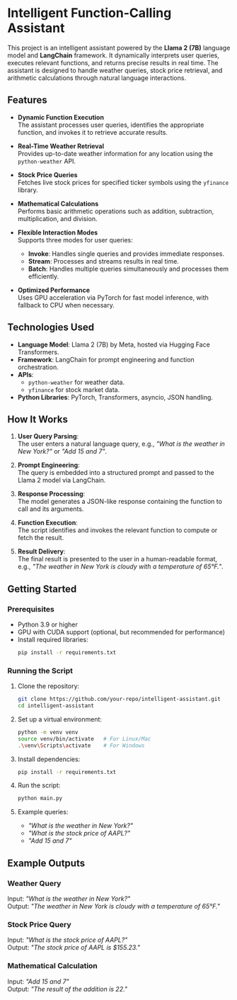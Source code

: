 # Intelligent Function-Calling Assistant  

This project is an intelligent assistant powered by the **Llama 2 (7B)** language model and **LangChain** framework. It dynamically interprets user queries, executes relevant functions, and returns precise results in real time. The assistant is designed to handle weather queries, stock price retrieval, and arithmetic calculations through natural language interactions.  

## Features  

- **Dynamic Function Execution**  
  The assistant processes user queries, identifies the appropriate function, and invokes it to retrieve accurate results.  

- **Real-Time Weather Retrieval**  
  Provides up-to-date weather information for any location using the `python-weather` API.  

- **Stock Price Queries**  
  Fetches live stock prices for specified ticker symbols using the `yfinance` library.  

- **Mathematical Calculations**  
  Performs basic arithmetic operations such as addition, subtraction, multiplication, and division.  

- **Flexible Interaction Modes**  
  Supports three modes for user queries:
  - **Invoke**: Handles single queries and provides immediate responses.  
  - **Stream**: Processes and streams results in real time.  
  - **Batch**: Handles multiple queries simultaneously and processes them efficiently.  

- **Optimized Performance**  
  Uses GPU acceleration via PyTorch for fast model inference, with fallback to CPU when necessary.  

## Technologies Used  

- **Language Model**: Llama 2 (7B) by Meta, hosted via Hugging Face Transformers.  
- **Framework**: LangChain for prompt engineering and function orchestration.  
- **APIs**:  
  - `python-weather` for weather data.  
  - `yfinance` for stock market data.  
- **Python Libraries**: PyTorch, Transformers, asyncio, JSON handling.  

## How It Works  

1. **User Query Parsing**:  
   The user enters a natural language query, e.g., *"What is the weather in New York?"* or *"Add 15 and 7"*.  

2. **Prompt Engineering**:  
   The query is embedded into a structured prompt and passed to the Llama 2 model via LangChain.  

3. **Response Processing**:  
   The model generates a JSON-like response containing the function to call and its arguments.  

4. **Function Execution**:  
   The script identifies and invokes the relevant function to compute or fetch the result.  

5. **Result Delivery**:  
   The final result is presented to the user in a human-readable format, e.g., *"The weather in New York is cloudy with a temperature of 65°F."*.  

## Getting Started  

### Prerequisites  

- Python 3.9 or higher  
- GPU with CUDA support (optional, but recommended for performance)  
- Install required libraries:
  ```bash
  pip install -r requirements.txt
  ```

### Running the Script  

1. Clone the repository:  
   ```bash
   git clone https://github.com/your-repo/intelligent-assistant.git
   cd intelligent-assistant
   ```

2. Set up a virtual environment:  
   ```bash
   python -m venv venv
   source venv/bin/activate   # For Linux/Mac
   .\venv\Scripts\activate    # For Windows
   ```

3. Install dependencies:  
   ```bash
   pip install -r requirements.txt
   ```

4. Run the script:  
   ```bash
   python main.py
   ```

5. Example queries:  
   - *"What is the weather in New York?"*  
   - *"What is the stock price of AAPL?"*  
   - *"Add 15 and 7"*  

## Example Outputs  

### Weather Query  
Input: *"What is the weather in New York?"*  
Output: *"The weather in New York is cloudy with a temperature of 65°F."*  

### Stock Price Query  
Input: *"What is the stock price of AAPL?"*  
Output: *"The stock price of AAPL is $155.23."*  

### Mathematical Calculation  
Input: *"Add 15 and 7"*  
Output: *"The result of the addition is 22."*  
